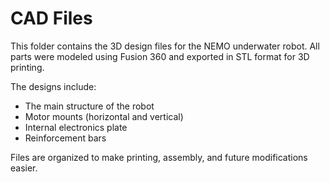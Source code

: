 # CAD Files

This folder contains the 3D design files for the NEMO underwater robot. All parts were modeled using Fusion 360 and exported in STL format for 3D printing.

The designs include:
- The main structure of the robot
- Motor mounts (horizontal and vertical)
- Internal electronics plate
- Reinforcement bars

Files are organized to make printing, assembly, and future modifications easier.

